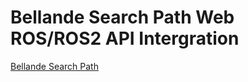 # Bellande Search Path Web ROS/ROS2 API Intergration

[Bellande Search Path](https://github.com/RonaldsonBellande/bellande_robots_step)
